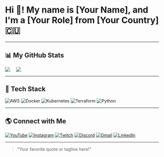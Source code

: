 # Hi 👋! My name is [Your Name], and I'm a [Your Role] from [Your Country] 🇨🇺

---

## 📊 My GitHub Stats

<div style="display: flex;">
  <img src="https://github-readme-stats.vercel.app/api?username=Phxngsxz&show_icons=true&theme=radical" style="margin-right: 20px;"/>
  <img src="https://github-readme-stats.vercel.app/api/top-langs/?username=Phxngsxz&layout=compact&theme=radical"/>
</div>

---

## 🚀 Tech Stack

![AWS](https://img.shields.io/badge/AWS-%23FF9900.svg?style=for-the-badge&logo=amazonaws&logoColor=white)
![Docker](https://img.shields.io/badge/Docker-%230db7ed.svg?style=for-the-badge&logo=docker&logoColor=white)
![Kubernetes](https://img.shields.io/badge/Kubernetes-%23326CE5.svg?style=for-the-badge&logo=kubernetes&logoColor=white)
![Terraform](https://img.shields.io/badge/Terraform-%235835CC.svg?style=for-the-badge&logo=terraform&logoColor=white)
![Python](https://img.shields.io/badge/Python-%233776AB.svg?style=for-the-badge&logo=python&logoColor=white)

---

## 🌎 Connect with Me

[![YouTube](https://img.shields.io/badge/Youtube-%23FF0000.svg?style=for-the-badge&logo=youtube&logoColor=white)](https://youtube.com/your-profile)
[![Instagram](https://img.shields.io/badge/Instagram-%23E4405F.svg?style=for-the-badge&logo=instagram&logoColor=white)](https://instagram.com/your-profile)
[![Twitch](https://img.shields.io/badge/Twitch-%239146FF.svg?style=for-the-badge&logo=twitch&logoColor=white)](https://twitch.tv/your-profile)
[![Discord](https://img.shields.io/badge/Discord-%237289DA.svg?style=for-the-badge&logo=discord&logoColor=white)](https://discord.com/your-profile)
[![Gmail](https://img.shields.io/badge/Gmail-%23D14836.svg?style=for-the-badge&logo=gmail&logoColor=white)](mailto:your-email)
[![LinkedIn](https://img.shields.io/badge/LinkedIn-%230077B5.svg?style=for-the-badge&logo=linkedin&logoColor=white)](https://linkedin.com/in/your-profile)

---

> "Your favorite quote or tagline here!"
